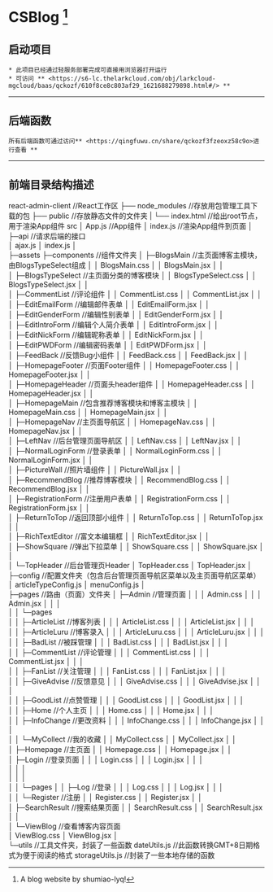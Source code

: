 # CSBlog [^short_introduction]
[^short_introduction]: A blog website by shumiao-lyq!

## 启动项目
    * 此项目已经通过轻服务部署完成可直接用浏览器打开运行   
    * 可访问 ** <https://s6-lc.thelarkcloud.com/obj/larkcloud-mgcloud/baas/qckozf/610f8ce8c803af29_1621688279898.html#/> **
*****
## 后端函数
    所有后端函数可通过访问** <https://qingfuwu.cn/share/qckozf3fzeoxz58c9o>进行查看 **
*****
## 前端目录结构描述

react-admin-client			//React工作区
	├── node_modules			//存放用包管理工具下载的包
	├── public					//存放静态文件的文件夹
	|   └── index.html			//给出root节点，用于渲染App组件
    src
    │  App.js                          //App组件
    │  index.js                        //渲染App组件到页面
    │  
    ├─api                                //请求后端的接口  
    │      ajax.js
    │      index.js
    │      
    ├─assets
    ├─components                            //组件文件夹
    │  ├─BlogsMain                               //主页面博客主模块，由BlogsTypeSelect组成
    │  │      BlogsMain.css
    │  │      BlogsMain.jsx
    │  │      
    │  ├─BlogsTypeSelect                        //主页面分类的博客模块
    │  │      BlogsTypeSelect.css
    │  │      BlogsTypeSelect.jsx
    │  │      
    │  ├─CommentList                            //评论组件
    │  │      CommentList.css
    │  │      CommentList.jsx
    │  │      
    │  ├─EditEmailForm                          //编辑邮件表单
    │  │      EditEmailForm.jsx
    │  │      
    │  ├─EditGenderForm                         //编辑性别表单
    │  │      EditGenderForm.jsx
    │  │      
    │  ├─EditIntroForm                          //编辑个人简介表单
    │  │      EditIntroForm.jsx
    │  │      
    │  ├─EditNickForm                           //编辑昵称表单
    │  │      EditNickForm.jsx
    │  │      
    │  ├─EditPWDForm                            //编辑密码表单
    │  │      EditPWDForm.jsx
    │  │      
    │  ├─FeedBack                               //反馈Bug小组件
    │  │      FeedBack.css
    │  │      FeedBack.jsx
    │  │      
    │  ├─HomepageFooter                         //页面Footer组件
    │  │      HomepageFooter.css
    │  │      HomepageFooter.jsx
    │  │      
    │  ├─HomepageHeader                         //页面头header组件
    │  │      HomepageHeader.css
    │  │      HomepageHeader.jsx
    │  │      
    │  ├─HomepageMain                           //包含推荐博客模块和博客主模块
    │  │      HomepageMain.css
    │  │      HomepageMain.jsx
    │  │      
    │  ├─HomepageNav                                //主页面导航区
    │  │      HomepageNav.css
    │  │      HomepageNav.jsx
    │  │      
    │  ├─LeftNav                                //后台管理页面导航区
    │  │      LeftNav.css
    │  │      LeftNav.jsx
    │  │      
    │  ├─NormalLoginForm                            //登录表单
    │  │      NormalLoginForm.css
    │  │      NormalLoginForm.jsx
    │  │      
    │  ├─PictureWall                                //照片墙组件
    │  │      PictureWall.jsx
    │  │      
    │  ├─RecommendBlog                              //推荐博客模块
    │  │      RecommendBlog.css
    │  │      RecommendBlog.jsx
    │  │      
    │  ├─RegistrationForm                           //注册用户表单
    │  │      RegistrationForm.css
    │  │      RegistrationForm.jsx
    │  │      
    │  ├─ReturnToTop                                //返回顶部小组件
    │  │      ReturnToTop.css
    │  │      ReturnToTop.jsx
    │  │      
    │  ├─RichTextEditor                             //富文本编辑框
    │  │      RichTextEditor.jsx
    │  │      
    │  ├─ShowSquare                                 //弹出下拉菜单
    │  │      ShowSquare.css
    │  │      ShowSquare.jsx
    │  │      
    │  └─TopHeader                                  //后台管理页Header
    │          TopHeader.css
    │          TopHeader.jsx
    │          
    ├─config                                        //配置文件夹（包含后台管理页面导航区菜单以及主页面导航区菜单）
    │      articleTypeConfig.js
    │      menuConfig.js
    │      
    ├─pages                                         //路由（页面）文件夹
    │  ├─Admin                                       //管理页面
    │  │  │  Admin.css
    │  │  │  Admin.jsx
    │  │  │  
    │  │  └─pages                       
    │  │      ├─ArticleList                             //博客列表
    │  │      │      ArticleList.css
    │  │      │      ArticleList.jsx
    │  │      │      
    │  │      ├─ArticleLuru                             //博客录入
    │  │      │      ArticleLuru.css
    │  │      │      ArticleLuru.jsx
    │  │      │      
    │  │      ├─BadList                                 //被踩管理
    │  │      │      BadList.css
    │  │      │      BadList.jsx
    │  │      │      
    │  │      ├─CommentList                             //评论管理
    │  │      │      CommentList.css
    │  │      │      CommentList.jsx
    │  │      │      
    │  │      ├─FanList                                 //关注管理
    │  │      │      FanList.css
    │  │      │      FanList.jsx
    │  │      │      
    │  │      ├─GiveAdvise                              //反馈意见
    │  │      │      GiveAdvise.css
    │  │      │      GiveAdvise.jsx
    │  │      │      
    │  │      ├─GoodList                                //点赞管理
    │  │      │      GoodList.css
    │  │      │      GoodList.jsx
    │  │      │      
    │  │      ├─Home                                    //个人主页
    │  │      │      Home.css
    │  │      │      Home.jsx
    │  │      │      
    │  │      ├─InfoChange                              //更改资料
    │  │      │      InfoChange.css
    │  │      │      InfoChange.jsx
    │  │      │      
    │  │      └─MyCollect                               //我的收藏
    │  │              MyCollect.css
    │  │              MyCollect.jsx
    │  │              
    │  ├─Homepage                                     //主页面
    │  │      Homepage.css
    │  │      Homepage.jsx
    │  │      
    │  ├─Login                                        //登录页面
    │  │  │  Login.css
    │  │  │  Login.jsx
    │  │  │             
    │  │  │     
    │  │  │      
    │  │  └─pages
    │  │      ├─Log                                       //登录
    │  │      │      Log.css
    │  │      │      Log.jsx
    │  │      │      
    │  │      └─Register                                   //注册
    │  │              Register.css
    │  │              Register.jsx
    │  │              
    │  ├─SearchResult                                //搜索结果页面
    │  │      SearchResult.css
    │  │      SearchResult.jsx
    │  │        
    │  └─ViewBlog                                   //查看博客内容页面        
    │          ViewBlog.css
    │          ViewBlog.jsx
    │           
    └─utils                                     //工具文件夹，封装了一些函数
            dateUtils.js                               //此函数转换GMT+8日期格式为便于阅读的格式
            storageUtils.js                            //封装了一些本地存储的函数
            
